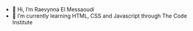 - 👋 Hi, I’m Raevynna El Messaoudi
- 🌱 I’m currently learning HTML, CSS and Javascript through The Code Institute

<!---
RaevynnaElMessaoudi/RaevynnaElMessaoudi is a ✨ special ✨ repository because its `README.md` (this file) appears on your GitHub profile.
You can click the Preview link to take a look at your changes.
--->
